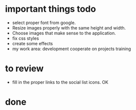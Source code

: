 # important things todo
- select proper font from google.
- Resize images properly with the same height and width.
- Choose images that make sense to the application.
- fix css styles
- create some effects
- my work area:
    development
    cooperate on projects
    training    

# to review
- fill in the proper links to the social list icons. OK



# done


